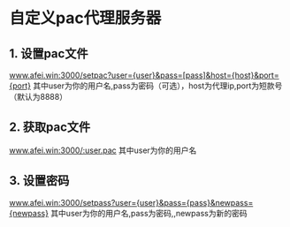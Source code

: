 # 自定义pac代理服务器

## 1. 设置pac文件
www.afei.win:3000/setpac?user={user}&pass=[pass]&host={host}&port={port}
其中user为你的用户名,pass为密码（可选），host为代理ip,port为短款号（默认为8888）
## 2. 获取pac文件
www.afei.win:3000/:user.pac
其中user为你的用户名
## 3. 设置密码
www.afei.win:3000/setpass?user={user}&pass={pass}&newpass={newpass}
其中user为你的用户名,pass为密码,,newpass为新的密码